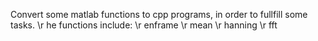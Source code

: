 Convert some matlab functions to cpp programs, in order to fullfill some tasks.
\r he functions include:
\r enframe
\r mean
\r hanning
\r fft
